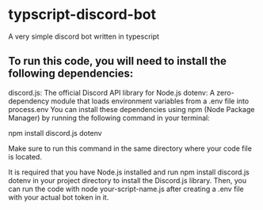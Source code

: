 # typscript-discord-bot
A very simple discord bot written in typescript

## To run this code, you will need to install the following dependencies:

discord.js: The official Discord API library for Node.js
dotenv: A zero-dependency module that loads environment variables from a .env file into process.env
You can install these dependencies using npm (Node Package Manager) by running the following command in your terminal:

npm install discord.js dotenv

Make sure to run this command in the same directory where your code file is located.

It is required that you have Node.js installed and run npm install discord.js dotenv in your project directory to install the Discord.js library. Then, you can run the code with node your-script-name.js after creating a .env file with your actual bot token in it.


